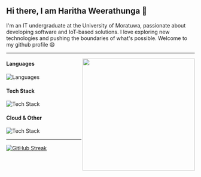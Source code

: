 ## Hi there, I am Haritha Weerathunga 👋

I'm an IT undergraduate at the University of Moratuwa, passionate about developing software and IoT-based solutions. I love exploring new technologies and pushing the boundaries of what's possible. Welcome to my github profile 😄

<hr>
<img align='right' src=src\laptop.gif height='300'/>

#### Languages 
![Languages](https://skillicons.dev/icons?i=python,js,cpp,java,ts)

#### Tech Stack
![Tech Stack](https://skillicons.dev/icons?i=react,next,html,css,tailwind,materialui,nodejs,express,fastapi,postgres,mysql,mongodb&perline=6)

#### Cloud & Other
![Tech Stack](https://skillicons.dev/icons?i=aws,azure,docker,figma,postman,blender,grafana,arduino,linux&perline=6)

<hr>

[![GitHub Streak](https://streak-stats.demolab.com?user=harithaw&theme=whatsapp-dark2)](https://git.io/streak-stats)
